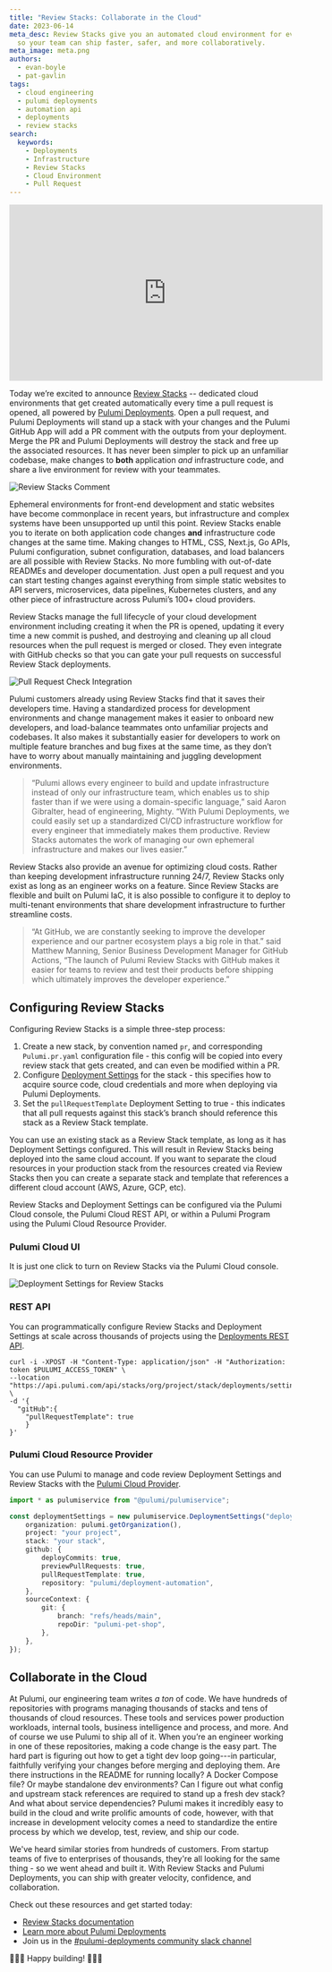 ```yaml
---
title: "Review Stacks: Collaborate in the Cloud"
date: 2023-06-14
meta_desc: Review Stacks give you an automated cloud environment for every pull request
  so your team can ship faster, safer, and more collaboratively.
meta_image: meta.png
authors:
  - evan-boyle
  - pat-gavlin
tags:
  - cloud engineering
  - pulumi deployments
  - automation api
  - deployments
  - review stacks
search:
  keywords:
    - Deployments
    - Infrastructure
    - Review Stacks
    - Cloud Environment
    - Pull Request
---
```


<iframe width="560" height="315" src="https://www.youtube.com/embed/VvQcx51YL4g" title="YouTube video player" frameborder="0" allow="accelerometer; autoplay; clipboard-write; encrypted-media; gyroscope; picture-in-picture; web-share" allowfullscreen></iframe>

Today we’re excited to announce [Review Stacks](/docs/pulumi-cloud/deployments/review-stacks) -- dedicated cloud environments that get created automatically every time a pull request is opened, all powered by [Pulumi Deployments](/docs/pulumi-cloud/deployments). Open a pull request, and Pulumi Deployments will stand up a stack with your changes and the Pulumi GitHub App will add a PR comment with the outputs from your deployment. Merge the PR and Pulumi Deployments will destroy the stack and free up the associated resources. It has never been simpler to pick up an unfamiliar codebase, make changes to **both** application *and* infrastructure code, and share a live environment for review with your teammates.

![Review Stacks Comment](comment.png)

Ephemeral environments for front-end development and static websites have become commonplace in recent years, but infrastructure and complex systems have been unsupported up until this point. Review Stacks enable you to iterate on both application code changes **and** infrastructure code changes at the same time. Making changes to HTML, CSS, Next.js, Go APIs, Pulumi configuration, subnet configuration, databases, and load balancers are all possible with Review Stacks. No more fumbling with out-of-date READMEs and developer documentation. Just open a pull request and you can start testing changes against everything from simple static websites to API servers, microservices, data pipelines, Kubernetes clusters, and any other piece of infrastructure across Pulumi’s 100+ cloud providers.

Review Stacks manage the full lifecycle of your cloud development environment including creating it when the PR is opened, updating it every time a new commit is pushed, and destroying and cleaning up all cloud resources when the pull request is merged or closed. They even integrate with GitHub checks so that you can gate your pull requests on successful Review Stack deployments.

![Pull Request Check Integration](check.png)

Pulumi customers already using Review Stacks find that it saves their developers time. Having a standardized process for development environments and change management makes it easier to onboard new developers, and load-balance teammates onto unfamiliar projects and codebases. It also makes it substantially easier for developers to work on multiple feature branches and bug fixes at the same time, as they don’t have to worry about manually maintaining and juggling development environments.

> “Pulumi allows every engineer to build and update infrastructure instead of only our infrastructure team, which enables us to ship faster than if we were using a domain-specific language,” said Aaron Gibralter, head of engineering, Mighty. “With Pulumi Deployments, we could easily set up a standardized CI/CD infrastructure workflow for every engineer that immediately makes them productive. Review Stacks automates the work of managing our own ephemeral infrastructure and makes our lives easier.”

Review Stacks also provide an avenue for optimizing cloud costs. Rather than keeping development infrastructure running 24/7, Review Stacks only exist as long as an engineer works on a feature. Since Review Stacks are flexible and built on Pulumi IaC, it is also possible to configure it to deploy to multi-tenant environments that share development infrastructure to further streamline costs.

> “At GitHub, we are constantly seeking to improve the developer experience and our partner ecosystem plays a big role in that.” said Matthew Manning, Senior Business Development Manager for GitHub Actions, “The launch of Pulumi Review Stacks with GitHub makes it easier for teams to review and test their products before shipping which ultimately improves the developer experience.”

## Configuring Review Stacks

Configuring Review Stacks is a simple three-step process:

1. Create a new stack, by convention named `pr`, and corresponding `Pulumi.pr.yaml` configuration file - this config will be copied into every review stack that gets created, and can even be modified within a PR.
2. Configure [Deployment Settings](/docs/pulumi-cloud/deployments/reference/#deployment-settings) for the stack - this specifies how to acquire source code, cloud credentials and more when deploying via Pulumi Deployments.
3. Set the `pullRequestTemplate` Deployment Setting to true - this indicates that all pull requests against this stack’s branch should reference this stack as a Review Stack template.

You can use an existing stack as a Review Stack template, as long as it has Deployment Settings configured. This will result in Review Stacks being deployed into the same cloud account. If you want to separate the cloud resources in your production stack from the resources created via Review Stacks then you can create a separate stack and template that references a different cloud account (AWS, Azure, GCP, etc).

Review Stacks and Deployment Settings can be configured via the Pulumi Cloud console, the Pulumi Cloud REST API, or within a Pulumi Program using the Pulumi Cloud Resource Provider.

### Pulumi Cloud UI

It is just one click to turn on Review Stacks via the Pulumi Cloud console.

![Deployment Settings for Review Stacks](settings.gif)

### REST API

You can programmatically configure Review Stacks and Deployment Settings at scale across thousands of projects using the [Deployments REST API](/docs/pulumi-cloud/deployments/api/#patch-settings).

```
curl -i -XPOST -H "Content-Type: application/json" -H "Authorization: token $PULUMI_ACCESS_TOKEN" \
--location "https://api.pulumi.com/api/stacks/org/project/stack/deployments/settings" \
-d '{
  "gitHub":{
    "pullRequestTemplate": true
    }
}'
```

### Pulumi Cloud Resource Provider

You can use Pulumi to manage and code review Deployment Settings and Review Stacks with the [Pulumi Cloud Provider](/registry/packages/pulumiservice).

```typescript
import * as pulumiservice from "@pulumi/pulumiservice";

const deploymentSettings = new pulumiservice.DeploymentSettings("deploymentSettings", {
	organization: pulumi.getOrganization(),
	project: "your project",
	stack: "your stack",
	github: {
		deployCommits: true,
		previewPullRequests: true,
		pullRequestTemplate: true,
		repository: "pulumi/deployment-automation",
	},
	sourceContext: {
		git: {
			branch: "refs/heads/main",
			repoDir: "pulumi-pet-shop",
		},
	},
});
```

## Collaborate in the Cloud

At Pulumi, our engineering team writes *a ton* of code. We have hundreds of repositories with programs managing thousands of stacks and tens of thousands of cloud resources. These tools and services power production workloads, internal tools, business intelligence and process, and more. And of course we use Pulumi to ship all of it. When you’re an engineer working in one of these repositories, making a code change is the easy part. The hard part is figuring out how to get a tight dev loop going---in particular, faithfully verifying your changes before merging and deploying them. Are there instructions in the README for running locally? A Docker Compose file? Or maybe standalone dev environments? Can I figure out what config and upstream stack references are required to stand up a fresh dev stack? And what about service dependencies? Pulumi makes it incredibly easy to build in the cloud and write prolific amounts of code, however, with that increase in development velocity comes a need to standardize the entire process by which we develop, test, review, and ship our code.

We've heard similar stories from hundreds of customers. From startup teams of five to enterprises of thousands, they're all looking for the same thing - so we went ahead and built it. With Review Stacks and Pulumi Deployments, you can ship with greater velocity, confidence, and collaboration.

Check out these resources and get started today:

- [Review Stacks documentation](/docs/pulumi-cloud/deployments/review-stacks)
- [Learn more about Pulumi Deployments](/docs/pulumi-cloud/deployments)
- Join us in the [#pulumi-deployments community slack channel](https://slack.pulumi.com/)

🚀🚀🚀 Happy building! 🚀🚀🚀

